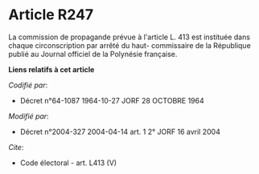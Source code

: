 # Article R247

La commission de propagande prévue à l'article L. 413 est instituée dans chaque circonscription par arrêté du haut-
commissaire de la République publié au Journal officiel de la Polynésie française.

**Liens relatifs à cet article**

_Codifié par_:

  - Décret n°64-1087 1964-10-27 JORF 28 OCTOBRE 1964

_Modifié par_:

  - Décret n°2004-327 2004-04-14 art. 1 2° JORF 16 avril 2004

_Cite_:

  - Code électoral - art. L413 (V)
